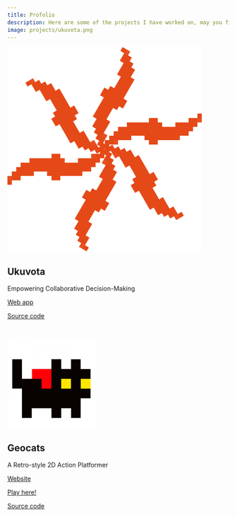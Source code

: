 ```yaml
---
title: Profolio
description: Here are some of the projects I have worked on, may you find something you enjoy.
image: projects/ukuvota.png
---
```




[![Ukuvota](/static/projects/ukuvota.png)](https://ukuvota.world/)

## Ukuvota

Empowering Collaborative Decision-Making

[Web app](https://dev.ukuvota.world/)

[Source code](https://github.com/waotzi/ukuvota)

<br/>

[![Geocats](/static/projects/geocats.png)](https://geocats.netlify.app/)

## Geocats

A Retro-style 2D Action Platformer

[Website](https://geocats.netlify.app/)

[Play here!](https://nonaco.itch.io/geocats)

[Source code](https://github.com/waotzi/geocats)


